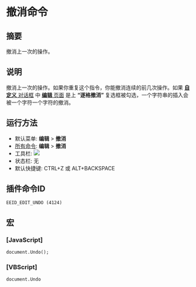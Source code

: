 # 撤消命令

## 摘要

撤消上一次的操作。

## 说明

撤消上一次的操作。如果你重复这个指令，你能撤消连续的前几次操作。如果 [**自定义** 对话框](../../dlg/customize/index) 中 [**编辑** 页面](../../dlg/customize/edit/index) 是上
**“逐格撤消”** 复选框被勾选，一个字符串的插入会被一个字符一个字符的撤消。

## 运行方法

- 默认菜单: **编辑** \> **撤消**
- [所有命令](../tools/all_commands): **编辑** \> **撤消**
- 工具栏: ![](../../images/editundo..png)
- 状态栏: 无
- 默认快捷键: CTRL+Z 或 ALT+BACKSPACE

## 插件命令ID

```
EEID_EDIT_UNDO (4124)
```

## 宏

### \[JavaScript\]

```
document.Undo();
```

### \[VBScript\]

```
document.Undo
```
